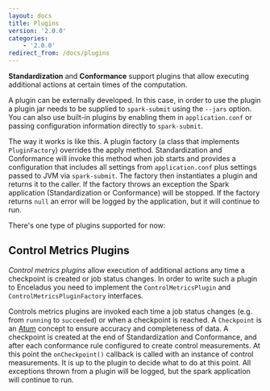 ```yaml
---
layout: docs
title: Plugins
version: '2.0.0'
categories:
    - '2.0.0'
redirect_from: /docs/plugins
---
```


**Standardization** and **Conformance** support plugins that allow executing additional actions at certain times of the computation.

A plugin can be externally developed. In this case, in order to use the plugin a plugin jar needs to be supplied to
`spark-submit` using the `--jars` option. You can also use built-in plugins by enabling them in `application.conf`
or passing configuration information directly to `spark-submit`.

The way it works is like this. A plugin factory (a class that implements `PluginFactory`) overrides the
apply method. Standardization and Conformance will invoke this method when job starts and provides a configuration that
includes all settings from `application.conf` plus settings passed to JVM via `spark-submit`. The factory then
instantiates a plugin and returns it to the caller. If the factory throws an exception the Spark application
(Standardization or Conformance) will be stopped. If the factory returns `null` an error will be logged by the application,
but it will continue to run.

There's one type of plugins supported for now:

## Control Metrics Plugins

_Control metrics plugins_ allow execution of additional actions any time a checkpoint is created
or job status changes. In order to write such a plugin to Enceladus you need to implement the `ControlMetricsPlugin` and
`ControlMetricsPluginFactory` interfaces.

Controls metrics plugins are invoked each time a job status changes (e.g. from `running` to `succeeded`) or when a checkpoint
is reached. A `Checkpoint` is an [Atum](https://github.com/AbsaOSS/atum) concept to ensure accuracy and completeness of data.
A checkpoint is created at the end of Standardization and Conformance, and after each conformance rule
configured to create control measurements. At this point the `onCheckpoint()` callback is called with an instance of control
measurements. It is up to the plugin to decide what to do at this point. All exceptions thrown from a plugin will be
logged, but the spark application will continue to run.
